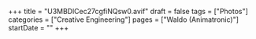 +++
title = "U3MBDlCec27cgfiNQsw0.avif"
draft = false
tags = ["Photos"]
categories = ["Creative Engineering"]
pages = ["Waldo (Animatronic)"]
startDate = ""
+++
